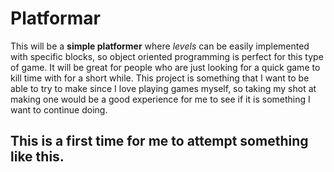 # Platformar
This will be a **simple platformer** where *levels* can be easily implemented with
specific blocks, so object oriented programming is perfect for this type of game.
It will be great for people who are just looking for a quick game to kill time with
for a short while. This project is something that I want to be able to try to make
since I love playing games myself, so taking my shot at making one would be a good 
experience for me to see if it is something I want to continue doing.
## This is a first time for me to attempt something like this.

